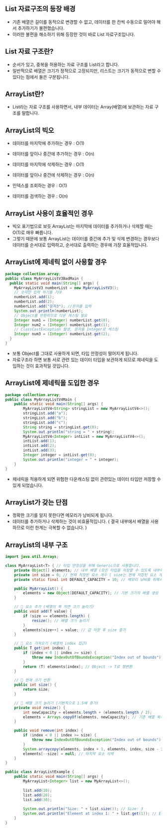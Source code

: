 List 자료구조의 등장 배경
-----------------------------------
- 기존 배열은 길이를 동적으로 변경할 수 없고, 데이터를 한 칸씩 수동으로 밀어야 해서 추가하기가 불편했습니다.
- 이러한 불편을 해소하기 위해 등장한 것이 바로 List 자료구조입니다.

List 자료 구조란?
----------------------------------
- 순서가 있고, 중복을 허용하는 자료 구조를 List라고 합니다.
- 일반적으로 배열은 크기가 정적으로 고정되지만, 리스트는 크기가 동적으로 변할 수 있다는 점에서 둘은 구분됩니다.

ArrayList란?
--------------------------------
- List라는 자료 구조를 사용하면서, 내부 데이터는 Array(배열)에 보관하는 자료 구조를 말합니다.

ArrayList의 빅오
---------------------------------
- 데이터를 마지막에 추가하는 경우 : O(1)
- 데이터를 앞이나 중간에 추가하는 경우 : O(n)

- 데이터를 마지막에 삭제하는 경우 : O(1)
- 데이터를 앞이나 중간에 삭제하는 경우 : O(n)

- 인덱스를 조회하는 경우 : O(1)
- 데이터를 검색하는 경우 : O(n)

ArrayList 사용이 효율적인 경우
------------------------------------
- 빅오 표기법으로 보듯 ArrayList는 마지막에 데이터를 추가하거나 삭제할 때는 O(1)로 매우 빠릅니다.
- 그렇기 때문에 보통 ArrayList는 데이터를 중간에 추가 및 삭제 변경하는 경우보다 데이터를 순서대로 입력하고, 순서대로 출력하는 경우에 가장 효율적입니다.

ArrayList에 제네릭 없이 사용할 경우
------------------------------------
```java
package collection.array;
public class MyArrayListV3BadMain {
  public static void main(String[] args) {
    MyArrayListV3 numberList = new MyArrayListV3();
    // 숫자만 입력 하기를 기대
    numberList.add(1);
    numberList.add(2);
    numberList.add("문자3"); //문자를 입력
    System.out.println(numberList);
    // Object를 반환하므로 다운 캐스팅 필요
    Integer num1 = (Integer) numberList.get(0);
    Integer num2 = (Integer) numberList.get(1);
    // ClassCastException 발생, 문자를 Integer로 캐스팅
    Integer num3 = (Integer) numberList.get(2);
  }
}
```
- 보통 Object를 그대로 사용하게 되면, 타입 안정성이 떨어지게 됩니다.
- 자료구조라 하면 보통 서로 관련 있는 데이터 타입을 보관하게 되므로 제네릭을 도입하는 것이 효과적일 것입니다.

ArrayList에 제네릭을 도입한 경우
--------------------------------------------
```java
package collection.array;
public class MyArrayListV4Main {
    public static void main(String[] args) {
        MyArrayListV4<String> stringList = new MyArrayListV4<>();
        stringList.add("a");
        stringList.add("b");
        stringList.add("c");
        String string = stringList.get(0);
        System.out.println("string = " + string);
        MyArrayListV4<Integer> intList = new MyArrayListV4<>();
        intList.add(1);
        intList.add(2);
        intList.add(3);
        Integer integer = intList.get(0);
        System.out.println("integer = " + integer);
    }
}
```
- 제네릭을 적용하게 되면 위험한 다운캐스팅 없이 관련있는 데이터 타입만 저장할 수 있게 되었습니다.

ArrayList가 갖는 단점
-------------------------------------------------
- 정확한 크기를 알지 못한다면 메모리가 낭비되게 됩니다.
- 데이터를 추가하거나 삭제하는 것이 비효율적입니다. ( 결국 내부에서 배열을 사용하므로 이런 한계는 극복할 수 없습니다. )

ArrayList의 내부 구조
--------------------------------------------------
```java
import java.util.Arrays;

class MyArrayList<T> { // 타입 안정성을 위해 Generic으로 사용합니다.
    private Object[] elements; // 내부 배열 (모든 타입을 저장할 수 있도록 내부에서 Object 배열을 사용합니다.)
    private int size = 0; // 현재 저장된 요소 개수 ( size는 현재 저장된 요소 개수, length는 전체 배열의 크기로 다릅니다. )
    private static final int DEFAULT_CAPACITY = 10; // 메모리 낭비를 위해서 ArrayList는 초기 크기를 설정해줘야 합니다.

    public MyArrayList() {
        elements = new Object[DEFAULT_CAPACITY]; // 기본 크기의 배열 생성
    }

    // 🔹 요소 추가 (배열이 꽉 차면 크기 늘리기)
    public void add(T value) {
        if (size == elements.length) {
            resize(); // 배열 크기 늘리기
        }
        elements[size++] = value; // 값 저장 후 size 증가
    }

    // 🔹 요소 가져오기 (배열의 index 접근)
    public T get(int index) {
        if (index < 0 || index >= size) {
            throw new IndexOutOfBoundsException("Index out of bounds");
        }
        return (T) elements[index]; // Object -> T로 형변환
    }

    // 🔹 현재 크기 반환
    public int size() {
        return size;
    }

    // 🔹 배열 크기 늘리기 (기본적으로 1.5배 증가)
    private void resize() {
        int newCapacity = elements.length + (elements.length / 2);
        elements = Arrays.copyOf(elements, newCapacity); // 기존 배열 복사 후 크기 변경
    }

    public void remove(int index) {
        if (index < 0 || index >= size) {
            throw new IndexOutOfBoundsException("Index out of bounds");
        }
        System.arraycopy(elements, index + 1, elements, index, size - index - 1);
        elements[--size] = null; // 마지막 요소 삭제
    }
}

public class ArrayListExample {
    public static void main(String[] args) {
        MyArrayList<Integer> list = new MyArrayList<>();
        
        list.add(10);
        list.add(20);
        list.add(30);
        
        System.out.println("Size: " + list.size()); // Size: 3
        System.out.println("Element at index 1: " + list.get(1)); // Element at index 1: 20
    }
}
```

